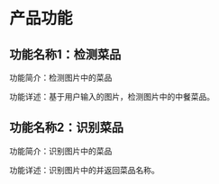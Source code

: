# 产品功能

## 功能名称1：检测菜品

功能简介：检测图片中的菜品

功能详述：基于用户输入的图片，检测图片中的中餐菜品。

## 功能名称2：识别菜品


功能简介：识别图片中的菜品

功能详述：识别图片中的并返回菜品名称。



